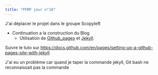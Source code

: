 ```yaml
---
title: "PFMP jour n°10"
---
```


J'ai déplacer le projet dans le groupe Scopyleft

- Continuation a la construction du Blog
  - Utilisation de [Github_pages](https://pages.github.com/) et
    [Jekyll](https://jekyllrb.com/).

Suivre le tuto sur https://docs.github.com/en/pages/setting-up-a-github-pages-site-with-jekyll

J'ai eu un problème car quand je taper la commande jekyll, Git bash ne reconnaissait pas la commande